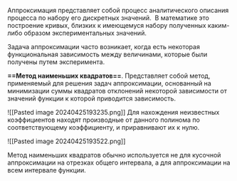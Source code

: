 Аппроксимация представляет собой процесс аналитического описания процесса по набору его дискретных значений.  В математике это построение кривых, близких к имеющемуся набору полученных каким-либо образом экспериментальных значений.

Задача аппроксимации часто возникает, когда есть некоторая функциональная зависимость между величинами, которые были получены путем эксперимента.

**==Метод наименьших квадратов==**. Представляет собой метод, применяемый для решения задач аппроксимации, основанный на минимизации суммы квадратов отклонений некоторой зависимости от значений функции к которой приводится зависимость.

![[Pasted image 20240425193235.png]]
Для нахождения неизвестных коэффициентов находят производные от данного полинома по соответствующему коэффициенту, и приравнивают их к нулю.

![[Pasted image 20240425193522.png]]

Метод наименьших квадратов обычно используется не для кусочной аппроксимации на отрезках общего интервала, а для аппроксимации на всем интервале функции.